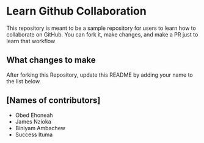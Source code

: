 
# Learn Github Collaboration
This repository is meant to be a sample repository for users to learn how to collaborate on GitHub. You can fork it, make changes, and make a PR just to learn that workflow

## What changes to make
After forking this Repository, update this README by adding your name to the list below.

## [Names of contributors]
- Obed Ehoneah
- James Nzioka
- Biniyam Ambachew 
- Success Ituma
